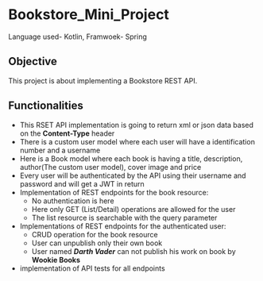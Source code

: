 # Bookstore_Mini_Project
 Language used- Kotlin, Framwoek- Spring
 
## Objective
 This project is about implementing a Bookstore REST API.
## Functionalities
 * This RSET API implementation is going to return xml or json data based on the **Content-Type** header
 * There is a custom user model where each user will have a identification number and a username
 * Here is a Book model where each book is having a title, description, author(The custom user model), cover image and price
 * Every user will be authenticated by the API using their username and password and will get a JWT in return
 * Implementation of REST endpoints for the book resource:
   - No authentication is here
   - Here only GET (List/Detail) operations are allowed for the user
   - The list resource is searchable with the query parameter
 * Implementations of REST endpoints for the authenticated user: 
   - CRUD operation for the book resource
   - User can unpublish only their own book
   - User named **_Darth Vader_** can not publish his work on book by **Wookie Books**
 * implementation of API tests for all endpoints
